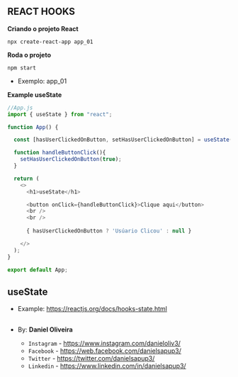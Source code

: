 ## REACT HOOKS

**Criando o projeto React**
```
npx create-react-app app_01
```
**Roda o projeto**
```
npm start
```

- Exemplo: app_01

**Example useState**
```js
//App.js
import { useState } from "react";

function App() {

  const [hasUserClickedOnButton, setHasUserClickedOnButton] = useState(false);

  function handleButtonClick(){
    setHasUserClickedOnButton(true);
  }

  return (
    <>
      <h1>useState</h1>

      <button onClick={handleButtonClick}>Clique aqui</button>
      <br />
      <br />
    
      { hasUserClickedOnButton ? 'Usúario Clicou' : null }

    </>
  );
}

export default App;


```


## useState
- Example: https://reactjs.org/docs/hooks-state.html












##



##

- By:  **Daniel Oliveira**

  - `Instagram` - https://www.instagram.com/danieloliv3/
  - `Facebook` - https://web.facebook.com/danielsapup3/
  - `Twitter` - https://twitter.com/danielsapup3/
  - `Linkedin` - https://www.linkedin.com/in/danielsapup3/

  ##